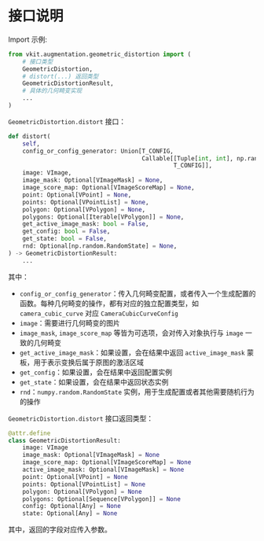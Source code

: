 # 接口说明

Import 示例:

```python
from vkit.augmentation.geometric_distortion import (
    # 接口类型
    GeometricDistortion,
    # distort(...) 返回类型
    GeometricDistortionResult,
    # 具体的几何畸变实现
    ...
)
```

`GeometricDistortion.distort` 接口：

```python
def distort(
    self,
    config_or_config_generator: Union[T_CONFIG,
                                      Callable[[Tuple[int, int], np.random.RandomState],
                                               T_CONFIG]],
    image: VImage,
    image_mask: Optional[VImageMask] = None,
    image_score_map: Optional[VImageScoreMap] = None,
    point: Optional[VPoint] = None,
    points: Optional[VPointList] = None,
    polygon: Optional[VPolygon] = None,
    polygons: Optional[Iterable[VPolygon]] = None,
    get_active_image_mask: bool = False,
    get_config: bool = False,
    get_state: bool = False,
    rnd: Optional[np.random.RandomState] = None,
) -> GeometricDistortionResult:
    ...
```

其中：

* `config_or_config_generator`：传入几何畸变配置，或者传入一个生成配置的函数。每种几何畸变的操作，都有对应的独立配置类型，如 `camera_cubic_curve` 对应 `CameraCubicCurveConfig`
* `image`：需要进行几何畸变的图片
* `image_mask`, `image_score_map` 等皆为可选项，会对传入对象执行与 `image` 一致的几何畸变
* `get_active_image_mask`：如果设置，会在结果中返回 `active_image_mask` 蒙板，用于表示变换后属于原图的激活区域
* `get_config`：如果设置，会在结果中返回配置实例
* `get_state`：如果设置，会在结果中返回状态实例
* `rnd`：`numpy.random.RandomState` 实例，用于生成配置或者其他需要随机行为的操作

`GeometricDistortion.distort` 接口返回类型：

```python
@attr.define
class GeometricDistortionResult:
    image: VImage
    image_mask: Optional[VImageMask] = None
    image_score_map: Optional[VImageScoreMap] = None
    active_image_mask: Optional[VImageMask] = None
    point: Optional[VPoint] = None
    points: Optional[VPointList] = None
    polygon: Optional[VPolygon] = None
    polygons: Optional[Sequence[VPolygon]] = None
    config: Optional[Any] = None
    state: Optional[Any] = None
```

其中，返回的字段对应传入参数。
